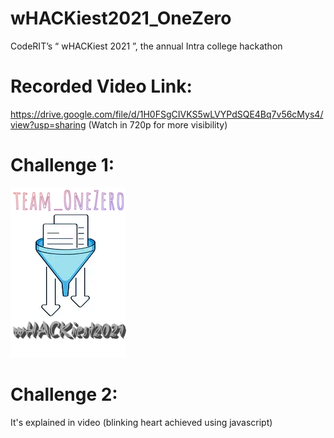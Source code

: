 # wHACKiest2021_OneZero
CodeRIT’s “ wHACKiest 2021 ”, the annual Intra college hackathon

# Recorded Video Link:
https://drive.google.com/file/d/1H0FSgCIVKS5wLVYPdSQE4Bq7v56cMys4/view?usp=sharing
(Watch in 720p for more visibility)

# Challenge 1:
![alt text](https://github.com/KB-Naveen/wHACKiest2021_OneZero/blob/main/filter/static/images/logo.png?raw=true)

# Challenge 2:
It's explained in video (blinking heart achieved using javascript)
